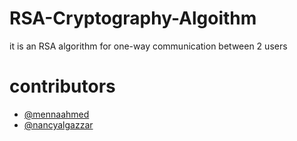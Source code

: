 # RSA-Cryptography-Algoithm

it is an RSA algorithm for one-way communication between 2 users 

# contributors

- [@mennaahmed](https://github.com/Menna-Ahmed7)
- [@nancyalgazzar](https://github.com/nancyalgazzar)


